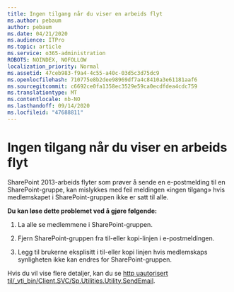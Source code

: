 ```yaml
---
title: Ingen tilgang når du viser en arbeids flyt
ms.author: pebaum
author: pebaum
ms.date: 04/21/2020
ms.audience: ITPro
ms.topic: article
ms.service: o365-administration
ROBOTS: NOINDEX, NOFOLLOW
localization_priority: Normal
ms.assetid: 47ceb983-f9a4-4c55-a40c-03d5c3d75dc9
ms.openlocfilehash: 710775e8b2dee98969df7a4c8410a3e61181aaf6
ms.sourcegitcommit: c6692ce0fa1358ec3529e59ca0ecdfdea4cdc759
ms.translationtype: MT
ms.contentlocale: nb-NO
ms.lasthandoff: 09/14/2020
ms.locfileid: "47688811"
---
```

# <a name="access-denied-when-viewing-a-workflow"></a>Ingen tilgang når du viser en arbeids flyt

SharePoint 2013-arbeids flyter som prøver å sende en e-postmelding til en SharePoint-gruppe, kan mislykkes med feil meldingen «ingen tilgang» hvis medlemskapet i SharePoint-gruppen ikke er satt til alle.
  
 **Du kan løse dette problemet ved å gjøre følgende:**
  
 1. La alle se medlemmene i SharePoint-gruppen.
  
 2. Fjern SharePoint-gruppen fra til-eller kopi-linjen i e-postmeldingen.
  
 3. Legg til brukerne eksplisitt i til-eller kopi linjen hvis medlemskaps synligheten ikke kan endres for SharePoint-gruppen.
  
Hvis du vil vise flere detaljer, kan du se [http uautorisert til/_vti_bin/Client.SVC/Sp.Utilities.Utility.SendEmail](https://go.microsoft.com/fwlink/?linkid=2044694&amp;clcid=0x409).
  